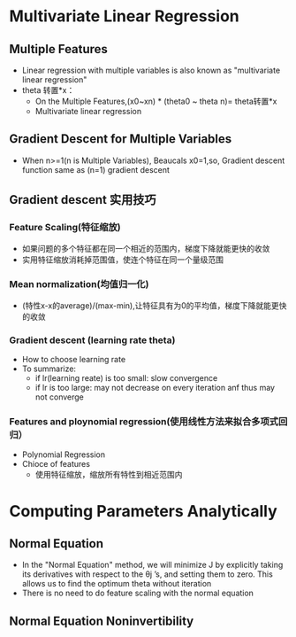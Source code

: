 # Multivariate Linear Regression

## Multiple Features
* Linear regression with multiple variables is also known as "multivariate linear regression"
* theta 转置*x：
  * On the Multiple Features,(x0~xn) * (theta0 ~ theta n)= theta转置*x
  * Multivariate linear regression

## Gradient Descent for Multiple Variables
* When n>=1(n is Multiple Variables), Beaucals x0=1,so, Gradient descent function same as (n=1) gradient descent

## Gradient descent 实用技巧

### Feature Scaling(特征缩放)
* 如果问题的多个特征都在同一个相近的范围内，梯度下降就能更快的收敛
* 实用特征缩放消耗掉范围值，使连个特征在同一个量级范围

### Mean normalization(均值归一化)
* (特性x-x的average)/(max-min),让特征具有为0的平均值，梯度下降就能更快的收敛

### Gradient descent (learning rate theta)
* How to choose learning rate
* To summarize:
  * if lr(learning reate) is too small: slow convergence
  * if lr is too large: may not decrease on every iteration anf thus may not converge

### Features and ploynomial regression(使用线性方法来拟合多项式回归）
* Polynomial Regression
* Chioce of features
  * 使用特征缩放，缩放所有特性到相近范围内

# Computing Parameters Analytically

## Normal Equation
* In the "Normal Equation" method, we will minimize J by explicitly taking its derivatives with respect to the θj ’s, and setting them to zero. This allows us to find the optimum theta without iteration
* There is no need to do feature scaling with the normal equation

## Normal Equation Noninvertibility